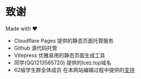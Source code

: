 # 致谢

Made with :heart:

- Cloudflare Pages 提供的静态页面托管服务
- Github 源代码托管
- Vitepress 优雅易用的静态页面生成工具
- 同学(QQ1213565720) 提供的lcez.top域名
- 62级学生群全体成员 在本网站编辑过程中提供的[支持](./assets/support.png)